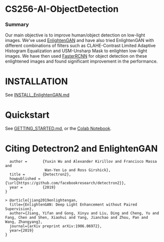 # CS256-AI-ObjectDetection

### Summary
Our main objective is to improve human/object detection on low-light images. We've used [EnlightenGAN](https://github.com/TAMU-VITA/EnlightenGAN) and have also tried EnlightenGAN with different combinations of filters such as CLAHE-Contrast Limited Adaptive Histogram Equalization and USM-Unsharp Mask to enlighten low-light images. We have then used [FasterRCNN](https://github.com/facebookresearch/detectron2) for object detection on these enlightened images and found significant improvement in the performance.

# INSTALLATION
See [INSTALL_EnlightenGAN.md](https://github.com/ksheeraj/CS256-AI-ObjectDetection/blob/master/INSTALL_EnlightenGAN)

# Quickstart
See [GETTING_STARTED.md](https://github.com/ksheeraj/CS256-AI-ObjectDetection/blob/master/GETTING_STARTED.md), or the [Colab Notebook](https://colab.research.google.com/drive/1RaWxgclMB8RpITo8Kci1qTecfm8iT61z#scrollTo=dq9GY37ml1kr).

# Citing Detectron2 and EnlightenGAN

```@misc{wu2019detectron2,
  author =       {Yuxin Wu and Alexander Kirillov and Francisco Massa and
                  Wan-Yen Lo and Ross Girshick},
  title =        {Detectron2},
  howpublished = {\url{https://github.com/facebookresearch/detectron2}},
  year =         {2019}
}

> @article{jiang2019enlightengan,
  title={EnlightenGAN: Deep Light Enhancement without Paired Supervision},
  author={Jiang, Yifan and Gong, Xinyu and Liu, Ding and Cheng, Yu and Fang, Chen and Shen, Xiaohui and Yang, Jianchao and Zhou, Pan and Wang, Zhangyang},
  journal={arXiv preprint arXiv:1906.06972},
  year={2019}
}
```
